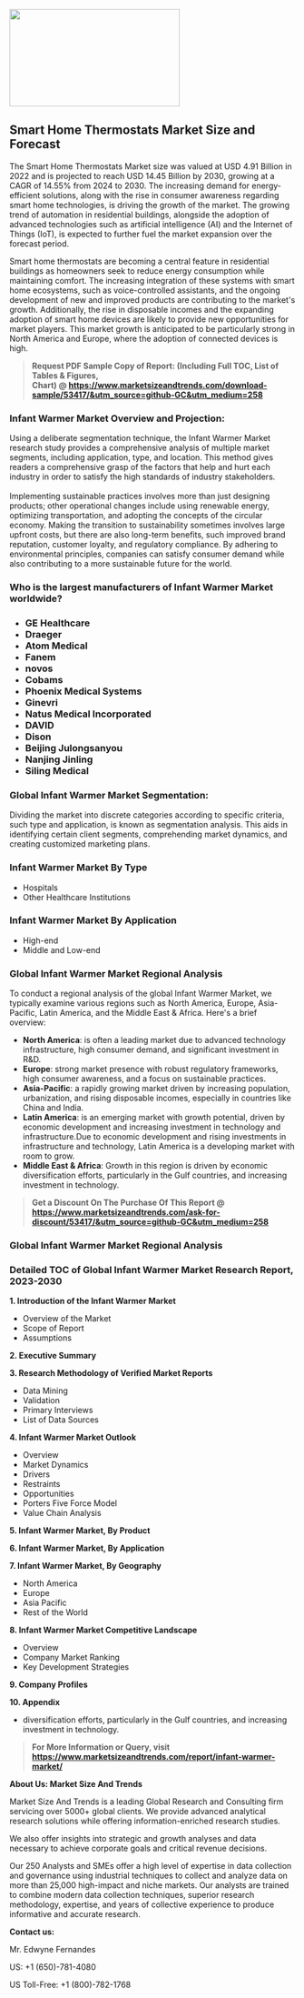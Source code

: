 <p><img class="alignnone size-medium wp-image-20088" src="https://ffe5etoiles.com/wp-content/uploads/2024/12/MST1-300x171.png" alt="" width="300" height="171" /></p><h2>Smart Home Thermostats Market Size and Forecast</h2><p>The Smart Home Thermostats Market size was valued at USD 4.91 Billion in 2022 and is projected to reach USD 14.45 Billion by 2030, growing at a CAGR of 14.55% from 2024 to 2030. The increasing demand for energy-efficient solutions, along with the rise in consumer awareness regarding smart home technologies, is driving the growth of the market. The growing trend of automation in residential buildings, alongside the adoption of advanced technologies such as artificial intelligence (AI) and the Internet of Things (IoT), is expected to further fuel the market expansion over the forecast period.</p><p>Smart home thermostats are becoming a central feature in residential buildings as homeowners seek to reduce energy consumption while maintaining comfort. The increasing integration of these systems with smart home ecosystems, such as voice-controlled assistants, and the ongoing development of new and improved products are contributing to the market's growth. Additionally, the rise in disposable incomes and the expanding adoption of smart home devices are likely to provide new opportunities for market players. This market growth is anticipated to be particularly strong in North America and Europe, where the adoption of connected devices is high.</p></p><blockquote id="" class=""><strong>Request PDF Sample Copy of Report: (Including Full TOC, List of Tables &amp; Figures, Chart)&nbsp;@&nbsp;<strong><a href="https://www.marketsizeandtrends.com/download-sample/53417/&utm_source=github-GC&utm_medium=258" target="_blank">https://www.marketsizeandtrends.com/download-sample/53417/&utm_source=github-GC&utm_medium=258</a></strong></strong></blockquote><h3 id="" class="">Infant Warmer Market&nbsp;Overview and Projection:</h3><p id="" class="">Using a deliberate segmentation technique, the Infant Warmer Market research study provides a comprehensive analysis of multiple market segments, including application, type, and location. This method gives readers a comprehensive grasp of the factors that help and hurt each industry in order to satisfy the high standards of industry stakeholders. <br /> <br />Implementing sustainable practices involves more than just designing products; other operational changes include using renewable energy, optimizing transportation, and adopting the concepts of the circular economy. Making the transition to sustainability sometimes involves large upfront costs, but there are also long-term benefits, such improved brand reputation, customer loyalty, and regulatory compliance. By adhering to environmental principles, companies can satisfy consumer demand while also contributing to a more sustainable future for the world.</p><h3 id="" class="">Who is the largest manufacturers of&nbsp;Infant Warmer Market worldwide?</h3><h3 class=""><p><ul><li>GE Healthcare </li><li> Draeger </li><li> Atom Medical </li><li> Fanem </li><li> novos </li><li> Cobams </li><li> Phoenix Medical Systems </li><li> Ginevri </li><li> Natus Medical Incorporated </li><li> DAVID </li><li> Dison </li><li> Beijing Julongsanyou </li><li> Nanjing Jinling </li><li> Siling Medical</li></ul></p></h3><h3 id="" class="">Global&nbsp;Infant Warmer Market Segmentation:</h3><p id="" class="">Dividing the market into discrete categories according to specific criteria, such type and application, is known as segmentation analysis. This aids in identifying certain client segments, comprehending market dynamics, and creating customized marketing plans.</p><h3 id="" class="">Infant Warmer Market&nbsp;By Type</h3><p><p><ul><li>Hospitals</li><li> Other Healthcare Institutions</p></li></ul></p></p><h3 id="" class="">Infant Warmer Market&nbsp;By Application</h3><p class=""><p><ul><li>High-end</li><li> Middle and Low-end</li></ul></p></p><h3 id="" class="">Global Infant Warmer Market Regional Analysis</h3><p id="" class="">To conduct a regional analysis of the global Infant Warmer Market, we typically examine various regions such as North America, Europe, Asia-Pacific, Latin America, and the Middle East &amp; Africa. Here's a brief overview:</p><ul><li><strong>North America</strong>: is often a leading market due to advanced technology infrastructure, high consumer demand, and significant investment in R&amp;D.</li><li><strong>Europe</strong>: strong market presence with robust regulatory frameworks, high consumer awareness, and a focus on sustainable practices.</li><li><strong>Asia-Pacific</strong>: a rapidly growing market driven by increasing population, urbanization, and rising disposable incomes, especially in countries like China and India.</li><li><strong>Latin America</strong>: is an emerging market with growth potential, driven by economic development and increasing investment in technology and infrastructure.Due to economic development and rising investments in infrastructure and technology, Latin America is a developing market with room to grow.</li><li><strong>Middle East &amp; Africa</strong>: Growth in this region is driven by economic diversification efforts, particularly in the Gulf countries, and increasing investment in technology.</li></ul><blockquote id="" class=""><strong>Get a Discount On The Purchase Of This Report @ <strong><a href="https://www.marketsizeandtrends.com/ask-for-discount/53417/&utm_source=github-GC&utm_medium=258" target="_blank">https://www.marketsizeandtrends.com/ask-for-discount/53417/&utm_source=github-GC&utm_medium=258</a></strong></strong></blockquote><h3 id="" class="">Global Infant Warmer Market Regional Analysis</h3><h3 id="" class="">Detailed TOC of Global Infant Warmer Market Research Report, 2023-2030</h3><p id="" class=""><strong>1. Introduction of the Infant Warmer Market</strong></p><ul><li>Overview of the Market</li><li>Scope of Report</li><li>Assumptions</li></ul><p id="" class=""><strong>2. Executive Summary</strong></p><p id="" class=""><strong>3. Research Methodology of Verified Market Reports</strong></p><ul><li>Data Mining</li><li>Validation</li><li>Primary Interviews</li><li>List of Data Sources</li></ul><p id="" class=""><strong>4. Infant Warmer Market Outlook</strong></p><ul><li>Overview</li><li>Market Dynamics</li><li>Drivers</li><li>Restraints</li><li>Opportunities</li><li>Porters Five Force Model</li><li>Value Chain Analysis</li></ul><p id="" class=""><strong>5. Infant Warmer Market, By Product</strong></p><p id="" class=""><strong>6. Infant Warmer Market, By Application</strong></p><p id="" class=""><strong>7. Infant Warmer Market, By Geography</strong></p><ul><li>North America</li><li>Europe</li><li>Asia Pacific</li><li>Rest of the World</li></ul><p id="" class=""><strong>8. Infant Warmer Market Competitive Landscape</strong></p><ul><li>Overview</li><li>Company Market Ranking</li><li>Key Development Strategies</li></ul><p id="" class=""><strong>9. Company Profiles</strong></p><p id="" class=""><strong>10. Appendix</strong></p><ul><li>diversification efforts, particularly in the Gulf countries, and increasing investment in technology.</li></ul><blockquote id="" class=""><strong>For More Information or Query, visit <strong><strong><a href="https://www.marketsizeandtrends.com/report/infant-warmer-market/" target="_blank">https://www.marketsizeandtrends.com/report/infant-warmer-market/</a></strong></strong></strong></blockquote><p id="" class=""><strong>About Us: Market Size And Trends</strong></p><p id="" class="">Market Size And Trends is a leading Global Research and Consulting firm servicing over 5000+ global clients. We provide advanced analytical research solutions while offering information-enriched research studies.</p><p id="" class="">We also offer insights into strategic and growth analyses and data necessary to achieve corporate goals and critical revenue decisions.</p><p id="" class="">Our 250 Analysts and SMEs offer a high level of expertise in data collection and governance using industrial techniques to collect and analyze data on more than 25,000 high-impact and niche markets. Our analysts are trained to combine modern data collection techniques, superior research methodology, expertise, and years of collective experience to produce informative and accurate research.</p><p id="" class=""><strong>Contact us:</strong></p><p id="" class="">Mr. Edwyne Fernandes</p><p id="" class="">US: +1 (650)-781-4080</p><p id="" class="">US Toll-Free: +1 (800)-782-1768</p>
